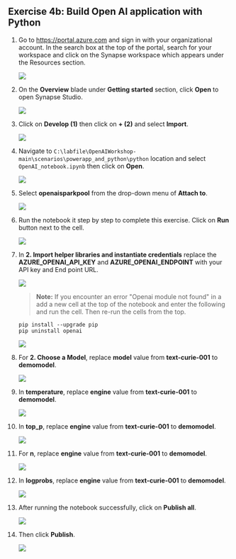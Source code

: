 ## Exercise 4b: Build Open AI application with Python

1. Go to <https://portal.azure.com> and sign in with your organizational account. In the search box at the top of the portal, search for your workspace
    and click on the Synapse workspace which appears under the Resources section.

      ![](images/search-select.png)

1.  On the **Overview** blade under **Getting started** section, click **Open** to open Synapse Studio.
     
    ![](images/open-workspace.png)
    
1. Click on **Develop (1)** then click on **+ (2)** and select **Import**.

    ![](images/import-note.png)

1. Navigate to `C:\labfile\OpenAIWorkshop-main\scenarios\powerapp_and_python\python` location and select `OpenAI_notebook.ipynb` then click on **Open**.

     ![](images/notebook.png)

1. Select **openaisparkpool** from the drop-down menu of **Attach to**.

    ![](images/openai-sparkpool.png)

1. Run the notebook it step by step to complete this exercise. Click on **Run** button next to the cell. 

     ![](images/run.png)

1. In **2. Import helper libraries and instantiate credentials** replace the **AZURE_OPENAI_API_KEY** and **AZURE_OPENAI_ENDPOINT** with your API key and End point URL.

  
    ![](images/key-endpoint.png)

    > **Note:** If you encounter an error "Openai module not found" in a add a new cell at the top of the notebook and enter the following and run the cell. Then re-run the cells from the top.

     ```
     pip install --upgrade pip
     pip uninstall openai
     ```
     
      ![](images/note.png)

1. For **2. Choose a Model**, replace **model** value from **text-curie-001** to **demomodel**.

    ![](images/choosemodel.png)

1. In **temperature**, replace **engine** value from **text-curie-001** to **demomodel**.

     ![](images/temp.png)

1. In **top_p**, replace **engine** value from **text-curie-001** to **demomodel**.

     ![](images/top-p.png)

1. For **n**, replace **engine** value from **text-curie-001** to **demomodel**.

     ![](images/n.png)

1. In **logprobs**, replace **engine** value from **text-curie-001** to **demomodel**.

     ![](images/logprobs.png)

1. After running the notebook successfully, click on **Publish all**.

     ![](images/publish.png)

1. Then click **Publish**. 

    ![](images/publish-1.png)
